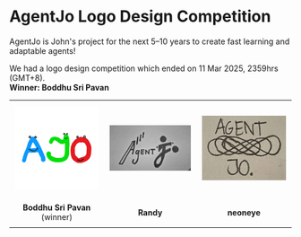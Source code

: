 <h1>AgentJo Logo Design Competition</h1>
<p>
  AgentJo is John's project for the next 5–10 years to create fast learning and adaptable agents!
</p>
<p>
  We had a logo design competition which ended on 11 Mar 2025, 2359hrs (GMT+8).<br>
  <strong>Winner: Boddhu Sri Pavan</strong>
</p>

<table style="border-collapse: collapse; margin: auto;">
  <tr>
    <td style="text-align: center; padding: 10px;">
      <img src="agentjo_logo.webp" width="200" alt="Logo 1">
    </td>
    <td style="text-align: center; padding: 10px;">
      <img src="agentjo_logo_2.webp" width="200" alt="Logo 2">
    </td>
    <td style="text-align: center; padding: 10px;">
      <img src="agentjo_logo_3.webp" width="200" alt="Logo 3">
    </td>
  </tr>
  <tr>
    <td style="text-align: center; padding: 10px;">
      <strong>Boddhu Sri Pavan</strong> (winner)
    </td>
    <td style="text-align: center; padding: 10px;">
      <strong>Randy</strong>
    </td>
    <td style="text-align: center; padding: 10px;">
      <strong>neoneye</strong>
    </td>
  </tr>
</table>
